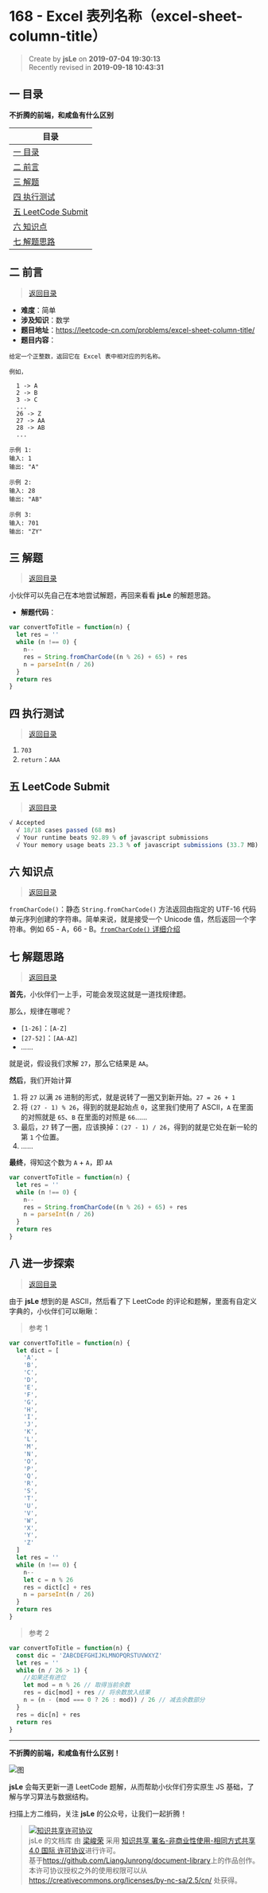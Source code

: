 # 168 - Excel 表列名称（excel-sheet-column-title）

> Create by **jsLe** on **2019-07-04 19:30:13**  
> Recently revised in **2019-09-18 10:43:31**

## <a name="chapter-one" id="chapter-one">一 目录</a>

**不折腾的前端，和咸鱼有什么区别**

| 目录                                                                                             |
| ------------------------------------------------------------------------------------------------ |
| [一 目录](#chapter-one)                                                                          |
| <a name="catalog-chapter-two" id="catalog-chapter-two"></a>[二 前言](#chapter-two)               |
| <a name="catalog-chapter-three" id="catalog-chapter-three"></a>[三 解题](#chapter-three)         |
| <a name="catalog-chapter-four" id="catalog-chapter-four"></a>[四 执行测试](#chapter-four)        |
| <a name="catalog-chapter-five" id="catalog-chapter-five"></a>[五 LeetCode Submit](#chapter-five) |
| <a name="catalog-chapter-six" id="catalog-chapter-six"></a>[六 知识点](#chapter-six)             |
| <a name="catalog-chapter-seven" id="catalog-chapter-seven"></a>[七 解题思路](#chapter-seven)     |

## <a name="chapter-two" id="chapter-two">二 前言</a>

> [返回目录](#chapter-one)

- **难度**：简单
- **涉及知识**：数学
- **题目地址**：https://leetcode-cn.com/problems/excel-sheet-column-title/
- **题目内容**：

```
给定一个正整数，返回它在 Excel 表中相对应的列名称。

例如，

  1 -> A
  2 -> B
  3 -> C
  ...
  26 -> Z
  27 -> AA
  28 -> AB
  ...

示例 1:
输入: 1
输出: "A"

示例 2:
输入: 28
输出: "AB"

示例 3:
输入: 701
输出: "ZY"
```

## <a name="chapter-three" id="chapter-three">三 解题</a>

> [返回目录](#chapter-one)

小伙伴可以先自己在本地尝试解题，再回来看看 **jsLe** 的解题思路。

- **解题代码**：

```js
var convertToTitle = function(n) {
  let res = ''
  while (n !== 0) {
    n--
    res = String.fromCharCode((n % 26) + 65) + res
    n = parseInt(n / 26)
  }
  return res
}
```

## <a name="chapter-four" id="chapter-four">四 执行测试</a>

> [返回目录](#chapter-one)

1. `703`
2. `return`：`AAA`

## <a name="chapter-five" id="chapter-five">五 LeetCode Submit</a>

> [返回目录](#chapter-one)

```js
√ Accepted
  √ 18/18 cases passed (68 ms)
  √ Your runtime beats 92.89 % of javascript submissions
  √ Your memory usage beats 23.3 % of javascript submissions (33.7 MB)
```

## <a name="chapter-six" id="chapter-six">六 知识点</a>

> [返回目录](#chapter-one)

`fromCharCode()`：静态 `String.fromCharCode()` 方法返回由指定的 UTF-16 代码单元序列创建的字符串。简单来说，就是接受一个 Unicode 值，然后返回一个字符串。例如 65 - A，66 - B。[`fromCharCode()` 详细介绍](https://github.com/LiangJunrong/document-library/blob/master/JavaScript-library/JavaScript/%E5%86%85%E7%BD%AE%E5%AF%B9%E8%B1%A1/String/fromCharCode.md)

## <a name="chapter-seven" id="chapter-seven">七 解题思路</a>

> [返回目录](#chapter-one)

**首先**，小伙伴们一上手，可能会发现这就是一道找规律题。

那么，规律在哪呢？

- `[1-26]`：`[A-Z]`
- `[27-52]`：`[AA-AZ]`
- ……

就是说，假设我们求解 `27`，那么它结果是 `AA`。

**然后**，我们开始计算

1. 将 `27` 以满 `26` 进制的形式，就是说转了一圈又到新开始。`27 = 26 + 1`
2. 将 `(27 - 1) % 26`，得到的就是起始点 `0`，这里我们使用了 ASCII，`A` 在里面的对照就是 `65`、`B` 在里面的对照是 `66`……
3. 最后，`27` 转了一圈，应该换掉：`(27 - 1) / 26`，得到的就是它处在新一轮的第 `1` 个位置。
4. ……

**最终**，得知这个数为 `A` + `A`，即 `AA`

```js
var convertToTitle = function(n) {
  let res = ''
  while (n !== 0) {
    n--
    res = String.fromCharCode((n % 26) + 65) + res
    n = parseInt(n / 26)
  }
  return res
}
```

## <a name="chapter-eight" id="chapter-eight">八 进一步探索</a>

> [返回目录](#chapter-one)

由于 **jsLe** 想到的是 ASCII，然后看了下 LeetCode 的评论和题解，里面有自定义字典的，小伙伴们可以瞅瞅：

> 参考 1

```js
var convertToTitle = function(n) {
  let dict = [
    'A',
    'B',
    'C',
    'D',
    'E',
    'F',
    'G',
    'H',
    'I',
    'J',
    'K',
    'L',
    'M',
    'N',
    'O',
    'P',
    'Q',
    'R',
    'S',
    'T',
    'U',
    'V',
    'W',
    'X',
    'Y',
    'Z'
  ]
  let res = ''
  while (n !== 0) {
    n--
    let c = n % 26
    res = dict[c] + res
    n = parseInt(n / 26)
  }
  return res
}
```

> 参考 2

```js
var convertToTitle = function(n) {
  const dic = 'ZABCDEFGHIJKLMNOPQRSTUVWXYZ'
  let res = ''
  while (n / 26 > 1) {
    //如果还有进位
    let mod = n % 26 // 取得当前余数
    res = dic[mod] + res // 将余数放入结果
    n = (n - (mod === 0 ? 26 : mod)) / 26 // 减去余数部分
  }
  res = dic[n] + res
  return res
}
```

---

**不折腾的前端，和咸鱼有什么区别！**

![图](../../../public-repertory/img/z-small-wechat-public-address.jpg)

**jsLe** 会每天更新一道 LeetCode 题解，从而帮助小伙伴们夯实原生 JS 基础，了解与学习算法与数据结构。

扫描上方二维码，关注 **jsLe** 的公众号，让我们一起折腾！

> <a rel="license" href="http://creativecommons.org/licenses/by-nc-sa/4.0/"><img alt="知识共享许可协议" style="border-width:0" src="https://i.creativecommons.org/l/by-nc-sa/4.0/88x31.png" /></a><br /><span xmlns:dct="http://purl.org/dc/terms/" property="dct:title">jsLe 的文档库</span> 由 <a xmlns:cc="http://creativecommons.org/ns#" href="https://github.com/LiangJunrong/document-library" property="cc:attributionName" rel="cc:attributionURL">梁峻荣</a> 采用 <a rel="license" href="http://creativecommons.org/licenses/by-nc-sa/4.0/">知识共享 署名-非商业性使用-相同方式共享 4.0 国际 许可协议</a>进行许可。<br />基于<a xmlns:dct="http://purl.org/dc/terms/" href="https://github.com/LiangJunrong/document-library" rel="dct:source">https://github.com/LiangJunrong/document-library</a>上的作品创作。<br />本许可协议授权之外的使用权限可以从 <a xmlns:cc="http://creativecommons.org/ns#" href="https://creativecommons.org/licenses/by-nc-sa/2.5/cn/" rel="cc:morePermissions">https://creativecommons.org/licenses/by-nc-sa/2.5/cn/</a> 处获得。
